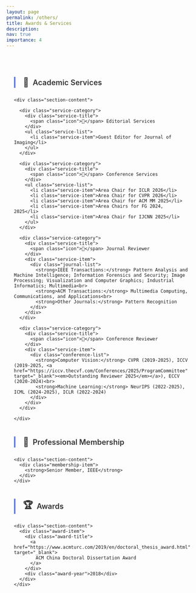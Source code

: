```yaml
---
layout: page
permalink: /others/
title: Awards & Services
description: 
nav: true
importance: 4
---
```


<style>
  .awards-container {
    max-width: 1000px;
    margin: 0 auto;
    padding: 20px;
  }
  
  .intro-section {
    background: linear-gradient(135deg, #667eea 0%, #764ba2 100%);
    color: white;
    padding: 30px;
    border-radius: 12px;
    margin-bottom: 40px;
    text-align: center;
    box-shadow: 0 4px 15px rgba(0,0,0,0.1);
  }
  
  .intro-section h2 {
    margin: 0 0 15px 0;
    font-size: 1.5em;
    font-weight: 600;
  }
  
  .intro-section p {
    margin: 0;
    font-size: 1.1em;
    opacity: 0.95;
    line-height: 1.6;
  }
  
  .section {
    margin: 40px 0;
  }
  
  .section-header {
    border-left: 4px solid #667eea;
    padding-left: 20px;
    margin: 30px 0 25px 0;
  }
  
  .section-header h3 {
    margin: 0;
    color: #333;
    font-size: 1.4em;
    font-weight: 600;
    display: flex;
    align-items: center;
    gap: 10px;
  }
  
  .section-content {
    background: white;
    border: 1px solid #e9ecef;
    border-radius: 12px;
    padding: 25px 30px;
    box-shadow: 0 2px 10px rgba(0,0,0,0.05);
  }
  
  .award-item {
    padding: 15px 0;
    margin-bottom: 15px;
    border-bottom: 1px solid #e9ecef;
  }
  
  .award-item:last-child {
    margin-bottom: 0;
    border-bottom: none;
  }
  
  .award-title {
    font-size: 1.1em;
    font-weight: 600;
    margin-bottom: 5px;
    color: #333;
  }
  
  .award-title a {
    color: #667eea;
    text-decoration: none;
  }
  
  .award-title a:hover {
    text-decoration: underline;
  }
  
  .award-year {
    font-size: 0.9em;
    color: #666;
  }
  
  .service-category {
    margin-bottom: 30px;
  }
  
  .service-category:last-child {
    margin-bottom: 0;
  }
  
  .service-title {
    font-size: 1.1em;
    font-weight: 600;
    color: #667eea;
    margin-bottom: 15px;
    display: flex;
    align-items: center;
    gap: 8px;
  }
  
  .service-list {
    list-style: none;
    padding: 0;
    margin: 0;
  }
  
  .service-item {
    background: #f8f9fa;
    padding: 12px 18px;
    margin-bottom: 8px;
    border-radius: 6px;
    border-left: 3px solid #667eea;
    transition: background-color 0.3s ease;
  }
  
  .service-item:hover {
    background: #e9ecef;
  }
  
  .service-item:last-child {
    margin-bottom: 0;
  }
  
  .journal-list {
    color: #666;
    line-height: 1.6;
    margin-top: 8px;
  }
  
  .conference-list {
    color: #666;
    line-height: 1.6;
    margin-top: 8px;
  }
  
  .membership-item {
    padding: 15px 0;
    margin-bottom: 15px;
    border-bottom: 1px solid #e9ecef;
    font-weight: 600;
    color: #333;
  }
  
  .membership-item:last-child {
    margin-bottom: 0;
    border-bottom: none;
  }
  
  .icon {
    font-size: 1.2em;
  }
  
  @media (max-width: 768px) {
    .awards-container {
      padding: 15px;
    }
    
    .intro-section {
      padding: 25px 20px;
    }
    
    .section-content {
      padding: 20px;
    }
    
    .section-header {
      padding-left: 15px;
    }
    
    .section-header h3 {
      font-size: 1.2em;
    }
  }
</style>

<div class="awards-container">
  

  <!-- Academic Services Section -->
  <div class="section">
    <div class="section-header">
      <h3><span class="icon">🔬</span> Academic Services</h3>
    </div>
    
    <div class="section-content">
      
      <div class="service-category">
        <div class="service-title">
          <span class="icon">📝</span> Editorial Services
        </div>
        <ul class="service-list">
          <li class="service-item">Guest Editor for Journal of Imaging</li>
        </ul>
      </div>

      <div class="service-category">
        <div class="service-title">
          <span class="icon">🎯</span> Conference Services
        </div>
        <ul class="service-list">
          <li class="service-item">Area Chair for ICLR 2026</li>
          <li class="service-item">Area Chair for CVPR 2026</li>
          <li class="service-item">Area Chair for ACM MM 2025</li>
          <li class="service-item">Area Chairs for FG 2024, 2025</li>
          <li class="service-item">Area Chair for IJCNN 2025</li>
        </ul>
      </div>

      <div class="service-category">
        <div class="service-title">
          <span class="icon">📄</span> Journal Reviewer
        </div>
        <div class="service-item">
          <div class="journal-list">
            <strong>IEEE Transactions:</strong> Pattern Analysis and Machine Intelligence; Information Forensics and Security; Image Processing; Visualization and Computer Graphics; Industrial Informatics; Multimedia<br>
            <strong>ACM Transactions:</strong> Multimedia Computing, Communications, and Applications<br>
            <strong>Other Journals:</strong> Pattern Recognition
          </div>
        </div>
      </div>

      <div class="service-category">
        <div class="service-title">
          <span class="icon">🎪</span> Conference Reviewer
        </div>
        <div class="service-item">
          <div class="conference-list">
            <strong>Computer Vision:</strong> CVPR (2019-2025), ICCV (2019-2025, <a href="https://iccv.thecvf.com/Conferences/2025/ProgramCommittee" target="_blank"><em>Outstanding Reviewer 2025</em></a>), ECCV (2020-2024)<br>
            <strong>Machine Learning:</strong> NeurIPS (2022-2025), ICML (2024-2025), ICLR (2022-2024)
          </div>
        </div>
      </div>

    </div>
  </div>

  <!-- Professional Membership Section -->
  <div class="section">
    <div class="section-header">
      <h3><span class="icon">👥</span> Professional Membership</h3>
    </div>
    
    <div class="section-content">
      <div class="membership-item">
        <strong>Senior Member, IEEE</strong>
      </div>
    </div>
  </div>

  <!-- Awards Section -->
  <div class="section">
    <div class="section-header">
      <h3><span class="icon">🏆</span> Awards</h3>
    </div>
    
    <div class="section-content">
      <div class="award-item">
        <div class="award-title">
          <a href="https://www.acmturc.com/2019/en/doctoral_thesis_award.html" target="_blank">
            ACM China Doctoral Dissertation Award
          </a>
        </div>
        <div class="award-year">2018</div>
      </div>
    </div>
  </div>

</div>
